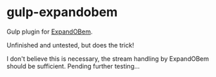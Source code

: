 # gulp-expandobem

Gulp plugin for [ExpandOBem](https://github.com/juice49/ExpandOBem).

Unfinished and untested, but does the trick!

I don't believe this is necessary, the stream handling by ExpandOBem should be sufficient. Pending further testing...